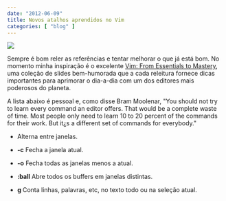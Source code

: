 ```yaml
---
date: "2012-06-09"
title: Novos atalhos aprendidos no Vim
categories: [ "blog" ]
---
```

[![](http://i.imgur.com/DZF8uwV.png)](/images/Vim_Tips_Wiki.png)

Sempre é bom reler as referências e tentar melhorar o que já está bom. No momento minha inspiração é o excelente [Vim: From Essentials to Mastery](http://www.infoq.com/presentations/Vim-From-Essentials-to-Mastery), uma coleção de slides bem-humorada que a cada releitura fornece dicas importantes para aprimorar o dia-a-dia com um dos editores mais poderosos do planeta.

A lista abaixo é pessoal e, como disse Bram Moolenar, "You should not try to learn every command an editor offers. That would be a complete waste of time. Most people only need to learn 10 to 20 percent of the commands for their work. But it¿s a different set of commands for everybody."

	
  * **<C-W><C-W>** Alterna entre janelas.

	
  * **<C-W>-c** Fecha a janela atual.

	
  * **<C-W>-o** Fecha todas as janelas menos a atual.

	
  * **:ball** Abre todos os buffers em janelas distintas.

	
  * **g <C-G>** Conta linhas, palavras, etc, no texto todo ou na seleção atual.

